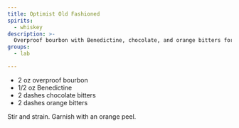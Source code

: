 ```yaml
---
title: Optimist Old Fashioned
spirits:
  - whiskey
description: >-
  Overproof bourbon with Benedictine, chocolate, and orange bitters for a flavor-packed punch in the face.
groups:
  - lab

---
```


- 2 oz overproof bourbon
- 1/2 oz Benedictine
- 2 dashes chocolate bitters
- 2 dashes orange bitters

Stir and strain.  Garnish with an orange peel.
